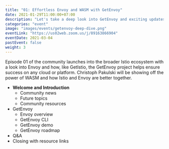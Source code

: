 ```yaml
---
title: "01: Effortless Envoy and WASM with GetEnvoy"
date: 2021-01-29T11:00:00+07:00
description: "Let's take a deep look into GetEnvoy and exciting updates from the project."
categories: "event"
image: "images/events/getenvoy-deep-dive.png"
eventLink: "https://us02web.zoom.us/j/89163866904"
eventDate: 2021-03-04
pastEvent: false
weight: 3
---
```


Episode 01 of the community launches into the broader Istio ecosystem with a look into Envoy and how, like GetIstio, the GetEnvoy project helps ensure success on any cloud or platform. Christoph Pakulski will be showing off the power of WASM and how Istio and Envoy are better together.

* **Welcome and Introduction**
    + Community news
    + Future topics
    + Community resources
* GetEnvoy
  + Envoy overview
  + GetEnvoy CLI
  + GetEnvoy demo
  + GetEnvoy roadmap
* Q&A
* Closing with resource links
